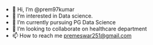 - 👋 Hi, I’m @prem97kumar
- 👀 I’m interested in Data science.
- 🌱 I’m currently pursuing PG Data Science 
- 💞️ I’m looking to collaborate on healthcare department
- 📫 How to reach me premeswar251@gmail.com

<!---
prem97kumar/prem97kumar is a ✨ special ✨ repository because its `README.md` (this file) appears on your GitHub profile.
You can click the Preview link to take a look at your changes.
--->
